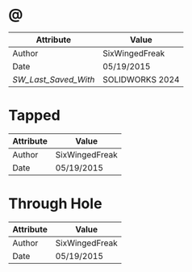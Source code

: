 # @
| Attribute | Value |
| ---  | ---     |
| Author | SixWingedFreak |
| Date | 05/19/2015 |
| _SW_Last_Saved_With_ | SOLIDWORKS 2024 |
# Tapped
| Attribute | Value |
| ---  | ---     |
| Author | SixWingedFreak |
| Date | 05/19/2015 |
# Through Hole
| Attribute | Value |
| ---  | ---     |
| Author | SixWingedFreak |
| Date | 05/19/2015 |
